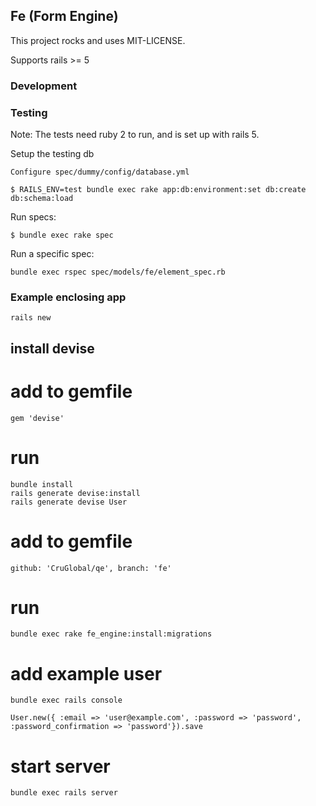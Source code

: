 ## Fe (Form Engine)

This project rocks and uses MIT-LICENSE.

Supports rails >= 5

### Development

### Testing

Note: The tests need ruby 2 to run, and is set up with rails 5.

Setup the testing db

    Configure spec/dummy/config/database.yml

    $ RAILS_ENV=test bundle exec rake app:db:environment:set db:create db:schema:load

Run specs:
    
    $ bundle exec rake spec
    
Run a specific spec:

    bundle exec rspec spec/models/fe/element_spec.rb

### Example enclosing app

    rails new 

## install devise

# add to gemfile

    gem 'devise'

# run

    bundle install
    rails generate devise:install
    rails generate devise User

# add to gemfile

    github: 'CruGlobal/qe', branch: 'fe'

# run

    bundle exec rake fe_engine:install:migrations

# add example user

    bundle exec rails console

    User.new({ :email => 'user@example.com', :password => 'password', :password_confirmation => 'password'}).save

# start server

    bundle exec rails server

